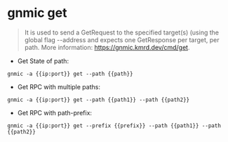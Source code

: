 # gnmic get

> It is used to send a GetRequest to the specified target(s) (using the global flag --address and expects one GetResponse per target, per path.
> More information: <https://gnmic.kmrd.dev/cmd/get>.

- Get State of path:

`gnmic -a {{ip:port}} get --path {{path}}`

- Get RPC with multiple paths:

`gnmic -a {{ip:port}} get --path {{path1}} --path {{path2}}`

- Get RPC with path-prefix:

`gnmic -a {{ip:port}} get --prefix {{prefix}} --path {{path1}} --path {{path2}}`
